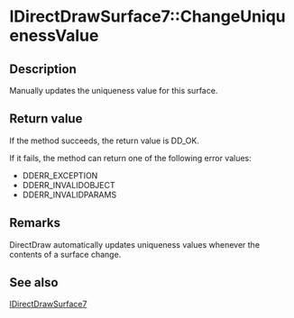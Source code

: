 # IDirectDrawSurface7::ChangeUniquenessValue

## Description

Manually updates the uniqueness value for this surface.

## Return value

If the method succeeds, the return value is DD_OK.

If it fails, the method can return one of the following error values:

* DDERR_EXCEPTION
* DDERR_INVALIDOBJECT
* DDERR_INVALIDPARAMS

## Remarks

DirectDraw automatically updates uniqueness values whenever the contents of a surface change.

## See also

[IDirectDrawSurface7](https://learn.microsoft.com/windows/desktop/api/ddraw/nn-ddraw-idirectdrawsurface7)